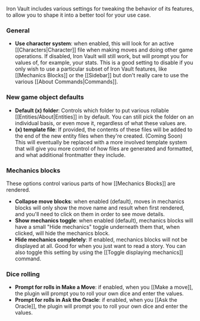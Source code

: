 Iron Vault includes various settings for tweaking the behavior of its features, to allow you to shape it into a better tool for your use case.
### General

* **Use character system**: when enabled, this will look for an active [[Characters|Character]] file when making moves and doing other game operations. If disabled, Iron Vault will still work, but will prompt you for values of, for example, your stats. This is a good setting to disable if you only wish to use a particular subset of Iron Vault features, like [[Mechanics Blocks]] or the [[Sidebar]] but don't really care to use the various [[About Commands|Commands]].

### New game object defaults

* **Default (x) folder**: Controls which folder to put various rollable [[Entities/About|Entities]] in by default. You can still pick the folder on an individual basis, or even move it, regardless of what these values are.
* **(x) template file**: If provided, the contents of these files will be added to the end of the new entity files when they're created. (Coming Soon) This will eventually be replaced with a more involved template system that will give you more control of how files are generated and formatted, and what additional frontmatter they include.

### Mechanics blocks

These options control various parts of how [[Mechanics Blocks]] are rendered.

* **Collapse move blocks**: when enabled (default), moves in mechanics blocks will only show the move name and result when first rendered, and you'll need to click on them in order to see move details.
* **Show mechanics toggle**: when enabled (default), mechanics blocks will have a small "Hide mechanics" toggle underneath them that, when clicked, will hide the mechanics block.
* **Hide mechanics completely**: If enabled, mechanics blocks will not be displayed at all. Good for when you just want to read a story. You can also toggle this setting by using the [[Toggle displaying mechanics]] command.

### Dice rolling

* **Prompt for rolls in Make a Move**: if enabled, when you [[Make a move]], the plugin will prompt you to roll your own dice and enter the values.
* **Prompt for rolls in Ask the Oracle**: if enabled, when you [[Ask the Oracle]], the plugin will prompt you to roll your own dice and enter the values.
